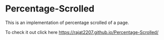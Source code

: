 # Percentage-Scrolled

This is an implementation of percentage scrolled of a page.

To check it out click here https://rajat2207.github.io/Percentage-Scrolled/
